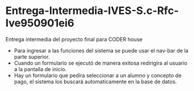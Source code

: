 # Entrega-Intermedia-IVES-S.c-Rfc-Ive950901ei6
Entrega intermedia del proyecto final para CODER house

- Para ingresar a las funciones del sistema se puede usar el nav-bar de la parte superior.
- Cuando un formulario se ejecutó de manera exitosa redirigira al usuario a la pantalla de inicio.
- Hay un formulario que pedira seleccionar a un alumno y concepto de pago, el sistema los buscará
  automaticamente en la base de datos.

